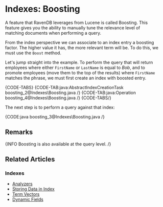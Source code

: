 # Indexes: Boosting

A feature that RavenDB leverages from Lucene is called Boosting. This feature gives you the ability to manually tune the relevance level of matching documents when performing a query. 

From the index perspective we can associate to an index entry a boosting factor. The higher value it has, the more relevant term will be. To do this, we must use the `Boost` method.

Let's jump straight into the example. To perform the query that will return employees where either `FirstName` or `LastName` is equal to _Bob_, and to promote employees (move them to the top of the results) where `FirstName` matches the phrase, we must first create an index with boosted entry.

{CODE-TABS}
{CODE-TAB:java:AbstractIndexCreationTask boosting_2@Indexes\Boosting.java /}
{CODE-TAB:java:Operation boosting_4@Indexes\Boosting.java /}
{CODE-TABS/}

The next step is to perform a query against that index:

{CODE:java boosting_3@Indexes\Boosting.java /}

## Remarks

{INFO Boosting is also available at the query level. /}

## Related Articles

### Indexes

- [Analyzers](../indexes/using-analyzers)
- [Storing Data in Index](../indexes/storing-data-in-index)
- [Term Vectors](../indexes/using-term-vectors)
- [Dynamic Fields](../indexes/using-dynamic-fields)
